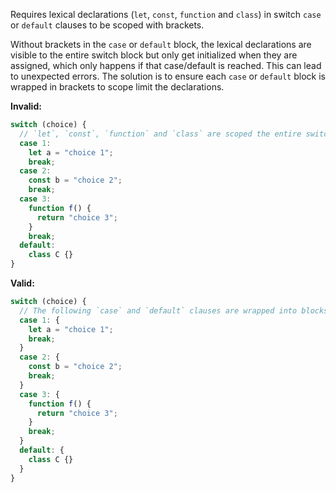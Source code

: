 Requires lexical declarations (`let`, `const`, `function` and `class`) in switch
`case` or `default` clauses to be scoped with brackets.

Without brackets in the `case` or `default` block, the lexical declarations are
visible to the entire switch block but only get initialized when they are
assigned, which only happens if that case/default is reached. This can lead to
unexpected errors. The solution is to ensure each `case` or `default` block is
wrapped in brackets to scope limit the declarations.

**Invalid:**

```typescript
switch (choice) {
  // `let`, `const`, `function` and `class` are scoped the entire switch statement here
  case 1:
    let a = "choice 1";
    break;
  case 2:
    const b = "choice 2";
    break;
  case 3:
    function f() {
      return "choice 3";
    }
    break;
  default:
    class C {}
}
```

**Valid:**

```typescript
switch (choice) {
  // The following `case` and `default` clauses are wrapped into blocks using brackets
  case 1: {
    let a = "choice 1";
    break;
  }
  case 2: {
    const b = "choice 2";
    break;
  }
  case 3: {
    function f() {
      return "choice 3";
    }
    break;
  }
  default: {
    class C {}
  }
}
```
